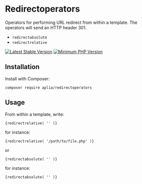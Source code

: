 # Redirectoperators

Operators for performing URL redirect from within a template. The operators will send an HTTP header 301.

- `redirectabsolute`
- `redirectrelative`

[![Latest Stable Version](https://img.shields.io/packagist/v/aplia/redirectoperators.svg?style=flat-square)](https://packagist.org/packages/aplia/redirectoperators)
[![Minimum PHP Version](https://img.shields.io/badge/php-%3E%3D%205.3-8892BF.svg?style=flat-square)](https://php.net/)


## Installation
Install with Composer:

```
composer require aplia/redirectoperators
```

## Usage
From within a template, write:
```
{redirectrelative( '' )}
```
for instance:
```
{redirectrelative( '/path/to/file.php' )}
```
or
```
{redirectabsolute( '' )}
```
for instance:
```
{redirectabsolute( '' )}
```
